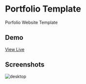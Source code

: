 # Portfolio Template
Porfolio Website Template

## Demo
[View Live](https://harshvardhan.works/)

## Screenshots

![desktop](https://github.com/WildxHV/Portfolio/assets/71403298/86318682-c969-467c-94c4-ca93a6383e95)

